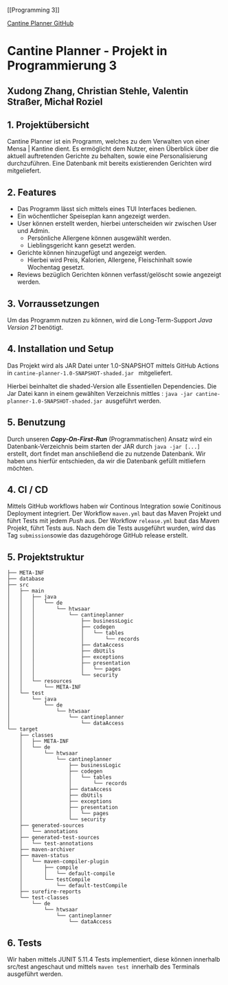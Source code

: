 [[Programming 3]]

[Cantine Planner GitHub](https://github.com/Origin-Masters/Cantine-Planner)
# Cantine Planner - Projekt in Programmierung 3

## Xudong Zhang, Christian Stehle, Valentin Straßer, Michał Roziel

## 1. Projektübersicht
Cantine Planner ist ein Programm, welches zu dem Verwalten von einer Mensa | Kantine dient. Es ermöglicht dem Nutzer, einen Überblick über die aktuell auftretenden Gerichte zu behalten, sowie eine Personalisierung durchzuführen. 
Eine Datenbank mit bereits existierenden Gerichten wird mitgeliefert.

## 2. Features
- Das Programm lässt sich mittels eines TUI Interfaces bedienen.
- Ein wöchentlicher Speiseplan kann angezeigt werden. 
- User können erstellt werden, hierbei unterscheiden wir zwischen User und Admin.
	- Persönliche Allergene können ausgewählt werden.
	- Lieblingsgericht kann gesetzt werden.
- Gerichte können hinzugefügt und angezeigt werden. 
	- Hierbei wird Preis, Kalorien, Allergene, Fleischinhalt sowie Wochentag gesetzt.
- Reviews bezüglich Gerichten können verfasst/gelöscht sowie angezeigt werden. 
## 3. Vorraussetzungen
Um das Programm nutzen zu können, wird die Long-Term-Support *Java Version 21* benötigt. 
## 4. Installation und Setup 
Das Projekt wird als JAR Datei unter 1.0-SNAPSHOT mittels GitHub Actions in 
	`cantine-planner-1.0-SNAPSHOT-shaded.jar ` mitgeliefert.

Hierbei beinhaltet die shaded-Version alle Essentiellen Dependencies. 
Die Jar Datei kann in einem gewählten Verzeichnis mittles : 
`java -jar cantine-planner-1.0-SNAPSHOT-shaded.jar `ausgeführt werden.
## 5. Benutzung 
Durch unseren ***Copy-On-First-Run*** (Programmatischen) Ansatz wird ein Datenbank-Verzeichnis beim starten der JAR durch `java -jar [...] ` erstellt, dort findet man anschließend die zu nutzende Datenbank. Wir haben uns hierfür entschieden, da wir die Datenbank gefüllt mitliefern möchten. 
## 4. CI / CD 
Mittels GitHub workflows haben wir Continous Integration sowie Conitinous Deployment integriert. 
Der Workflow `maven.yml` baut das Maven Projekt und führt Tests mit jedem *Push* aus. 
Der Workflow `release.yml` baut das Maven Projekt, führt Tests aus.
Nach dem die Tests ausgeführt wurden, wird das Tag `submission`sowie das dazugehöroge GitHub release erstellt.
## 5. Projektstruktur
```
├── META-INF
├── database
├── src
│   ├── main
│   │   ├── java
│   │   │   └── de
│   │   │       └── htwsaar
│   │   │           └── cantineplanner
│   │   │               ├── businessLogic
│   │   │               ├── codegen
│   │   │               │   └── tables
│   │   │               │       └── records
│   │   │               ├── dataAccess
│   │   │               ├── dbUtils
│   │   │               ├── exceptions
│   │   │               ├── presentation
│   │   │               │   └── pages
│   │   │               └── security
│   │   └── resources
│   │       └── META-INF
│   └── test
│       └── java
│           └── de
│               └── htwsaar
│                   └── cantineplanner
│                       └── dataAccess
└── target
    ├── classes
    │   ├── META-INF
    │   └── de
    │       └── htwsaar
    │           └── cantineplanner
    │               ├── businessLogic
    │               ├── codegen
    │               │   └── tables
    │               │       └── records
    │               ├── dataAccess
    │               ├── dbUtils
    │               ├── exceptions
    │               ├── presentation
    │               │   └── pages
    │               └── security
    ├── generated-sources
    │   └── annotations
    ├── generated-test-sources
    │   └── test-annotations
    ├── maven-archiver
    ├── maven-status
    │   └── maven-compiler-plugin
    │       ├── compile
    │       │   └── default-compile
    │       └── testCompile
    │           └── default-testCompile
    ├── surefire-reports
    └── test-classes
        └── de
            └── htwsaar
                └── cantineplanner
                    └── dataAccess
```

## 6. Tests
Wir haben mittels JUNIT 5.11.4 Tests implementiert, diese können innerhalb src/test angeschaut und  mittels `maven test `innerhalb des Terminals ausgeführt werden.


